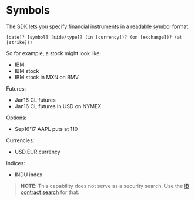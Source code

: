 # Symbols

The SDK lets you specify financial instruments in a readable symbol format.

    [date]? [symbol] [side/type]? (in [currency])? (on [exchange])? (at [strike])?

So for example, a stock might look like:

* IBM
* IBM stock
* IBM stock in MXN on BMV

Futures:

* Jan16 CL futures
* Jan16 CL futures in USD on NYMEX

Options:

* Sep16'17 AAPL puts at 110

Currencies:

* USD.EUR currency

Indices:

* INDU index

> **NOTE**: This capability does not serve as a security search.  Use the [IB contract search](https://pennies.interactivebrokers.com/cstools/contract_info) for that.